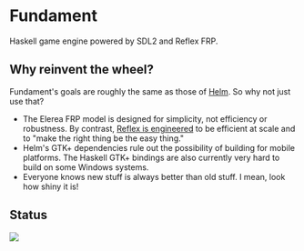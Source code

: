 # Fundament
Haskell game engine powered by SDL2 and Reflex FRP.

## Why reinvent the wheel?

Fundament's goals are roughly the same as those of [Helm](http://helm-engine.org/). So why not just use that?

- The Elerea FRP model is designed for simplicity, not efficiency or robustness. By contrast, [Reflex is engineered](https://www.youtube.com/watch?v=3qfc9XFVo2c) to be efficient at scale and to "make the right thing be the easy thing."
- Helm's GTK+ dependencies rule out the possibility of building for mobile platforms. The Haskell GTK+ bindings are also currently very hard to build on some Windows systems.
- Everyone knows new stuff is always better than old stuff. I mean, look how shiny it is!

## Status

<img src="http://i48.tinypic.com/2chatfa.jpg">
